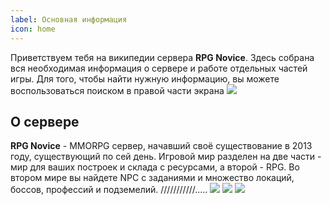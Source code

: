 ```yaml
---
label: Основная информация
icon: home
---
```

Приветствуем тебя на википедии сервера **RPG Novice**. Здесь собрана вся необходимая информация о сервере и работе отдельных частей игры.
Для того, чтобы найти нужную информацию, вы можете воспользоваться поиском в правой части экрана [![](https://i.imgur.com/1ZiLa41.png)]() 


## **О сервере**
**RPG Novice** - MMORPG сервер, начавший своё существование в 2013 году, существующий по сей день.
Игровой мир разделен на две части - мир для ваших построек и склада с ресурсами, а второй - RPG. Во втором мире вы найдете NPC с заданиями и множество локаций, боссов, профессий и подземелий.
///////////.....
[![](https://i.imgur.com/2KqlCqx.png)](https://vk.com/warmine)     [![](https://i.imgur.com/TOtq0Vr.png)](https://discord.gg/U7nHwQPmmR)     [![](https://i.imgur.com/g54MYN5.png)](https://www.youtube.com/c/Consiruem)
